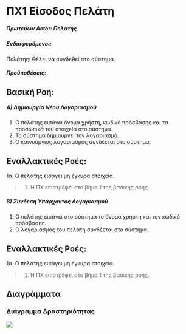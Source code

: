 # ΠΧ1 Είσοδος Πελάτη

##### Πρωτεύων Actor: Πελάτης

##### Ενδιαφερόμενοι:
Πελάτης: Θέλει να συνδεθεί στο σύστημα.

##### Προϋποθέσεις:

## Βασική Ροή:
##### A) Δημιουργία Νέου Λογαριασμού
1. Ο πελάτης εισάγει όνομα χρήστη, κωδικό πρόσβασης και τα προσωπικά του στοιχεία στο σύστημα.
2. Το σύστημα δημιουργεί τον λογαριασμό.
3. Ο καινούργιος λογαριασμός συνδέεται στο σύστημα.

## Εναλλακτικές Ροές:
1α. Ο πελάτης εισάγει μη έγκυρα στοιχεία.
> 1. Η ΠΧ επιστρέφει στο βήμα 1 της βασικής ροής.

##### Β) Σύνδεση Υπάρχοντος Λογαριασμού
1. Ο πελάτης εισάγει στο σύστημα το όνομα χρήστη και τον κωδικό πρόσβασης.
2. Ο λογαριασμός του πελάτη συνδέεται στο σύστημα.

## Εναλλακτικές Ροές:
1α. Ο πελάτης εισάγει μη έγκυρα στοιχεία.
> 1. Η ΠΧ επιστρέφει στο βήμα 1 της βασικής ροής.

## Διαγράμματα

### Διάγραμμα Δραστηριότητας
[<img src="https://gitlab.com/softeng-2019-20/pc-store/-/blob/master/requirements/diagrams/activity-sign-in.png">](https://gitlab.com/softeng-2019-20/pc-store/-/blob/master/requirements/diagrams/activity-sign-in.png)